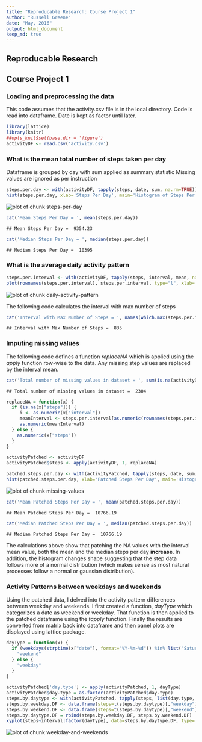 ```yaml
---
title: "Reproducable Research: Course Project 1"
author: "Russell Greene"
date: "May, 2016"
output: html_document
keep_md: true
---
```

## Reproducable Research
## Course Project 1

### Loading and preprocessing the data

This code assumes that the activity.csv file is in the local directory.
Code is read into dataframe.  Date is kept as factor until later.


```r
library(lattice)
library(knitr)
##opts_knit$set(base.dir = 'figure') 
activityDF <- read.csv('activity.csv')
```

### What is the mean total number of steps taken per day
Dataframe is grouped by day with sum applied as summary statistic
Missing values are ignored as per instruction

```r
steps.per.day <- with(activityDF, tapply(steps, date, sum, na.rm=TRUE))
hist(steps.per.day, xlab='Steps Per Day', main='Histogram of Steps Per Day')
```

![plot of chunk steps-per-day](figure/steps-per-day-1.png)

```r
cat('Mean Steps Per Day = ', mean(steps.per.day))
```

```
## Mean Steps Per Day =  9354.23
```

```r
cat('Median Steps Per Day = ', median(steps.per.day))
```

```
## Median Steps Per Day =  10395
```

### What is the average daily activity pattern


```r
steps.per.interval <- with(activityDF, tapply(steps, interval, mean, na.rm=TRUE))
plot(rownames(steps.per.interval), steps.per.interval, type="l", xlab='Interval', ylab='Steps', main='Average Number of Steps Taken')
```

![plot of chunk daily-activity-pattern](figure/daily-activity-pattern-1.png)

The following code calculates the interval with max number of steps

```r
cat('Interval with Max Number of Steps = ', names(which.max(steps.per.interval)))
```

```
## Interval with Max Number of Steps =  835
```

### Imputing missing values

The following code defines a function *replaceNA* which is applied using the *apply* function row-wise to the data.  Any missing step values are replaced by the interval mean.


```r
cat('Total number of missing values in dataset = ', sum(is.na(activityDF)))
```

```
## Total number of missing values in dataset =  2304
```

```r
replaceNA = function(x) {
  if (is.na(x["steps"])) {
     i <- as.numeric(x["interval"])
     meanInterval <- steps.per.interval[as.numeric(rownames(steps.per.interval)) == i]
     as.numeric(meanInterval)
  } else {
    as.numeric(x["steps"]) 
  }
}

activityPatched <- activityDF
activityPatched$steps <- apply(activityDF, 1, replaceNA)

patched.steps.per.day <- with(activityPatched, tapply(steps, date, sum, na.rm=TRUE))
hist(patched.steps.per.day, xlab='Patched Steps Per Day', main='Histogram of Patched Steps Per Day')
```

![plot of chunk missing-values](figure/missing-values-1.png)

```r
cat('Mean Patched Steps Per Day = ', mean(patched.steps.per.day))
```

```
## Mean Patched Steps Per Day =  10766.19
```

```r
cat('Median Patched Steps Per Day = ', median(patched.steps.per.day))
```

```
## Median Patched Steps Per Day =  10766.19
```

The calculations above show that patching the NA values with the interval mean value, both the mean and the median steps per day **increase**.  In addition, the histogram changes shape suggesting that the step data follows more of a normal distribution (which makes sense as most natural processes follow a normal or gaussian distribution).

### Activity Patterns between weekdays and weekends

Using the patched data, I delved into the activity pattern differences between weekday and weekends.  I first created a function, *dayType* which categorizes a date as weekend or weekday.  That function is then applied to the patched dataframe using the *tapply* function.  Finally the results are converted from matrix back into dataframe and then panel plots are displayed using lattice package.



```r
dayType = function(x) {
  if (weekdays(strptime(x["date"], format="%Y-%m-%d")) %in% list("Saturday", "Sunday")) {
    "weekend"
  } else {
    "weekday"
  }
}

activityPatched['day.type'] <- apply(activityPatched, 1, dayType)
activityPatched$day.type = as.factor(activityPatched$day.type)
steps.by.daytype <- with(activityPatched, tapply(steps, list(day.type, interval), mean))
steps.by.weekday.DF <- data.frame(steps=t(steps.by.daytype)[,"weekday"], interval=as.numeric(names(t(steps.by.daytype)[, "weekday"])), dayType = rep('weekday', 288))
steps.by.weekend.DF <- data.frame(steps=t(steps.by.daytype)[,"weekend"], interval=as.numeric(names(t(steps.by.daytype)[, "weekend"])), dayType = rep('weekend', 288))
steps.by.daytype.DF = rbind(steps.by.weekday.DF, steps.by.weekend.DF)
xyplot(steps~interval|factor(dayType), data=steps.by.daytype.DF, type='l', layout=c(1,2), xlab='Interval', ylab='Number of Steps')
```

![plot of chunk weekday-and-weekends](figure/weekday-and-weekends-1.png)

